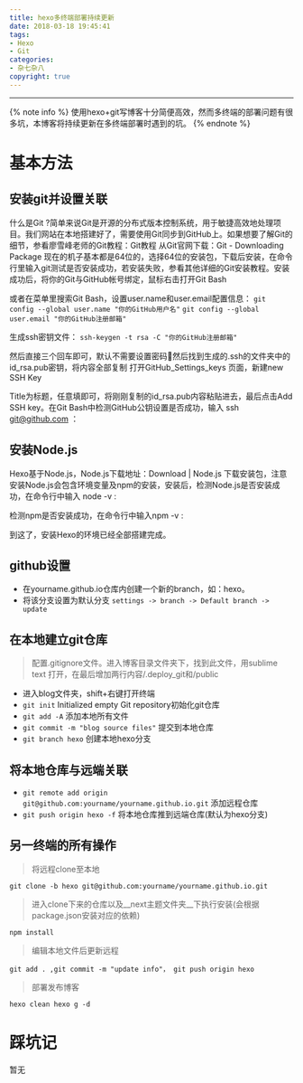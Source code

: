 ```yaml
---
title: hexo多终端部署持续更新
date: 2018-03-18 19:45:41
tags:
- Hexo
- Git
categories:
- 杂七杂八
copyright: true
---
```

-----------------------
{% note info %}
使用hexo+git写博客十分简便高效，然而多终端的部署问题有很多坑，本博客将持续更新在多终端部署时遇到的坑。
{% endnote %}
<!--more-->

# 基本方法

## 安装git并设置关联

什么是Git ?简单来说Git是开源的分布式版本控制系统，用于敏捷高效地处理项目。我们网站在本地搭建好了，需要使用Git同步到GitHub上。如果想要了解Git的细节，参看廖雪峰老师的Git教程：Git教程 从Git官网下载：Git - Downloading Package 现在的机子基本都是64位的，选择64位的安装包，下载后安装，在命令行里输入git测试是否安装成功，若安装失败，参看其他详细的Git安装教程。安装成功后，将你的Git与GitHub帐号绑定，鼠标右击打开Git Bash

或者在菜单里搜索Git Bash，设置user.name和user.email配置信息：
`git config --global user.name "你的GitHub用户名"`
`git config --global user.email "你的GitHub注册邮箱"`

生成ssh密钥文件：
`ssh-keygen -t rsa -C "你的GitHub注册邮箱"`

然后直接三个回车即可，默认不需要设置密码然后找到生成的.ssh的文件夹中的id_rsa.pub密钥，将内容全部复制
打开GitHub_Settings_keys 页面，新建new SSH Key

Title为标题，任意填即可，将刚刚复制的id_rsa.pub内容粘贴进去，最后点击Add SSH key。在Git Bash中检测GitHub公钥设置是否成功，输入 ssh git@github.com ：

## 安装Node.js

Hexo基于Node.js，Node.js下载地址：Download | Node.js 下载安装包，注意安装Node.js会包含环境变量及npm的安装，安装后，检测Node.js是否安装成功，在命令行中输入 node -v :

检测npm是否安装成功，在命令行中输入npm -v :

到这了，安装Hexo的环境已经全部搭建完成。

## github设置

- 在yourname.github.io仓库内创建一个新的branch，如：hexo。
- 将该分支设置为默认分支
`settings -> branch -> Default branch -> update`



## 在本地建立git仓库

> 配置.gitignore文件。进入博客目录文件夹下，找到此文件，用sublime text 打开，在最后增加两行内容/.deploy_git和/public

- 进入blog文件夹，shift+右键打开终端
- `git init` Initialized empty Git repository初始化git仓库
- `git add -A` 添加本地所有文件
- `git commit -m "blog source files"` 提交到本地仓库
- `git branch hexo` 创建本地hexo分支

## 将本地仓库与远端关联

- `git remote add origin git@github.com:yourname/yourname.github.io.git` 添加远程仓库
- `git push origin hexo -f` 将本地仓库推到远端仓库(默认为hexo分支)

## 另一终端的所有操作

> 将远程clone至本地

`git clone -b hexo git@github.com:yourname/yourname.github.io.git`

> 进入clone下来的仓库以及__next主题文件夹__下执行安装(会根据package.json安装对应的依赖)

`npm install`

> 编辑本地文件后更新远程

`git add . ,git commit -m "update info"， git push origin hexo`

> 部署发布博客

`hexo clean hexo g -d`

# 踩坑记

暂无

